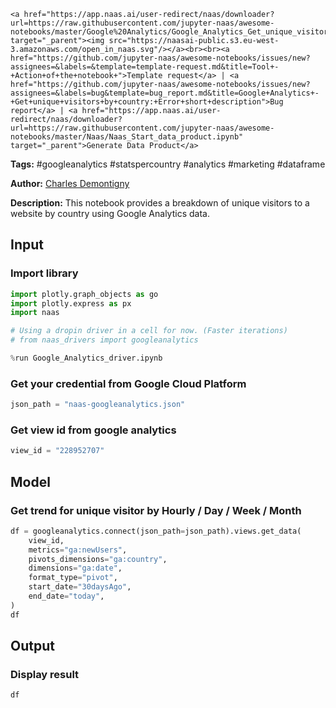     <a href="https://app.naas.ai/user-redirect/naas/downloader?url=https://raw.githubusercontent.com/jupyter-naas/awesome-notebooks/master/Google%20Analytics/Google_Analytics_Get_unique_visitors_by_country.ipynb" target="_parent"><img src="https://naasai-public.s3.eu-west-3.amazonaws.com/open_in_naas.svg"/></a><br><br><a href="https://github.com/jupyter-naas/awesome-notebooks/issues/new?assignees=&labels=&template=template-request.md&title=Tool+-+Action+of+the+notebook+">Template request</a> | <a href="https://github.com/jupyter-naas/awesome-notebooks/issues/new?assignees=&labels=bug&template=bug_report.md&title=Google+Analytics+-+Get+unique+visitors+by+country:+Error+short+description">Bug report</a> | <a href="https://app.naas.ai/user-redirect/naas/downloader?url=https://raw.githubusercontent.com/jupyter-naas/awesome-notebooks/master/Naas/Naas_Start_data_product.ipynb" target="_parent">Generate Data Product</a>

**Tags:** #googleanalytics #statspercountry #analytics #marketing #dataframe

**Author:** [Charles Demontigny](https://www.linkedin.com/in/charles-demontigny/)

**Description:** This notebook provides a breakdown of unique visitors to a website by country using Google Analytics data.

## Input

### Import library


```python
import plotly.graph_objects as go
import plotly.express as px
import naas

# Using a dropin driver in a cell for now. (Faster iterations)
# from naas_drivers import googleanalytics
```


```python
%run Google_Analytics_driver.ipynb
```

### Get your credential from Google Cloud Platform


```python
json_path = "naas-googleanalytics.json"
```

### Get view id from google analytics


```python
view_id = "228952707"
```

## Model

### Get trend for unique visitor by Hourly / Day / Week / Month


```python
df = googleanalytics.connect(json_path=json_path).views.get_data(
    view_id,
    metrics="ga:newUsers",
    pivots_dimensions="ga:country",
    dimensions="ga:date",
    format_type="pivot",
    start_date="30daysAgo",
    end_date="today",
)
df
```

## Output

### Display result


```python
df
```


```python

```
